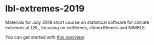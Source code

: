 # lbl-extremes-2019
Materials for July 2019 short course on statistical software for climate extremes at LBL, focusing on extRemes, climextRemes and NIMBLE.

You can get started with [this overview](https://htmlpreview.github.io/?https://github.com/paciorek/lbl-extremes-2019/overview_slides.html).

